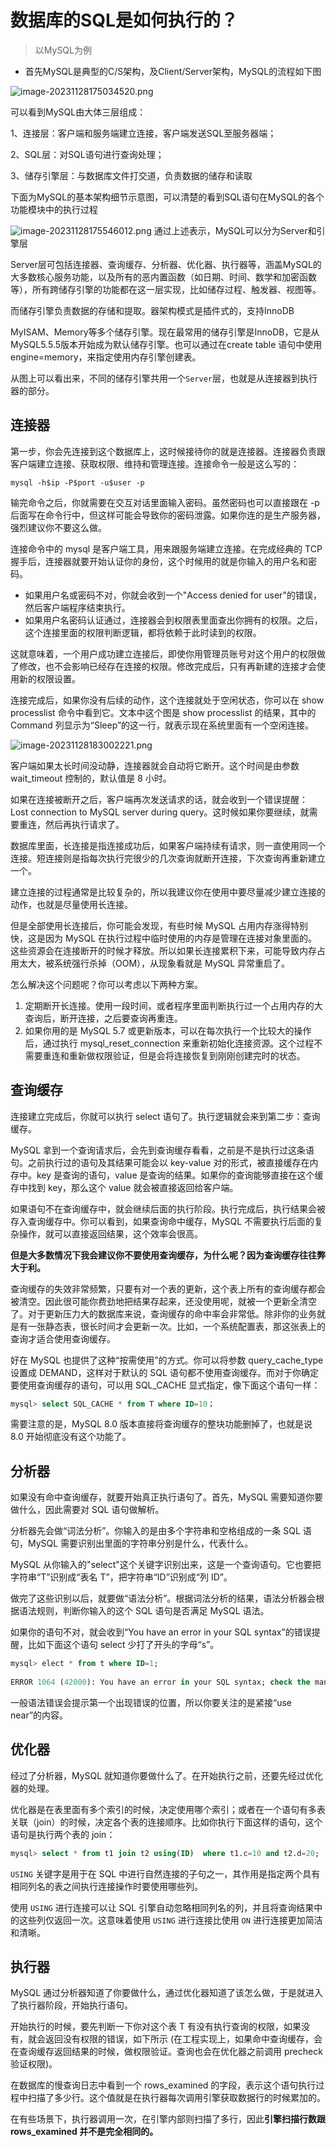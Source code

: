 # 数据库的SQL是如何执行的？

> 以MySQL为例

- 首先MySQL是典型的C/S架构，及Client/Server架构，MySQL的流程如下图

![image-20231128175034520.png](..%2Fimage%2Fmysql%2Fimage-20231128175034520.png)

  可以看到MySQL由大体三层组成：
 
  1、连接层：客户端和服务端建立连接，客户端发送SQL至服务器端；

  2、SQL层：对SQL语句进行查询处理；

  3、储存引擎层：与数据库文件打交道，负责数据的储存和读取 
   

  下面为MySQL的基本架构细节示意图，可以清楚的看到SQL语句在MySQL的各个功能模块中的执行过程

 ![image-20231128175546012.png](..%2Fimage%2Fmysql%2Fimage-20231128175546012.png)
  通过上述表示，MySQL可以分为Server和引擎层

  Server层可包括连接器、查询缓存、分析器、优化器、执行器等，涵盖MySQL的大多数核心服务功能，以及所有的恶内置函数（如日期、时间、数学和加密函数等），所有跨储存引擎的功能都在这一层实现，比如储存过程、触发器、视图等。

  而储存引擎负责数据的存储和提取。器架构模式是插件式的，支持InnoDB

  MyISAM、Memory等多个储存引擎。现在最常用的储存引擎是InnoDB，它是从MySQL5.5.5版本开始成为默认储存引擎。也可以通过在create table 语句中使用engine=memory，来指定使用内存引擎创建表。

  从图上可以看出来，不同的储存引擎共用一个`Server`层，也就是从连接器到执行器的部分。

  ## 连接器

  第一步，你会先连接到这个数据库上，这时候接待你的就是连接器。连接器负责跟客户端建立连接、获取权限、维持和管理连接。连接命令一般是这么写的：

  ```shell
  mysql -h$ip -P$port -u$user -p
  ```

  输完命令之后，你就需要在交互对话里面输入密码。虽然密码也可以直接跟在 -p 后面写在命令行中，但这样可能会导致你的密码泄露。如果你连的是生产服务器，强烈建议你不要这么做。

  

  连接命令中的 mysql 是客户端工具，用来跟服务端建立连接。在完成经典的 TCP 握手后，连接器就要开始认证你的身份，这个时候用的就是你输入的用户名和密码。

  - 如果用户名或密码不对，你就会收到一个"Access denied for user"的错误，然后客户端程序结束执行。
  - 如果用户名密码认证通过，连接器会到权限表里面查出你拥有的权限。之后，这个连接里面的权限判断逻辑，都将依赖于此时读到的权限。


  这就意味着，一个用户成功建立连接后，即使你用管理员账号对这个用户的权限做了修改，也不会影响已经存在连接的权限。修改完成后，只有再新建的连接才会使用新的权限设置。

  

  连接完成后，如果你没有后续的动作，这个连接就处于空闲状态，你可以在 show processlist 命令中看到它。文本中这个图是 show processlist 的结果，其中的 Command 列显示为“Sleep”的这一行，就表示现在系统里面有一个空闲连接。
 
![image-20231128183002221.png](..%2Fimage%2Fmysql%2Fimage-20231128183002221.png)


  客户端如果太长时间没动静，连接器就会自动将它断开。这个时间是由参数 wait_timeout 控制的，默认值是 8 小时。

  如果在连接被断开之后，客户端再次发送请求的话，就会收到一个错误提醒： Lost connection to MySQL server during query。这时候如果你要继续，就需要重连，然后再执行请求了。

  

  数据库里面，长连接是指连接成功后，如果客户端持续有请求，则一直使用同一个连接。短连接则是指每次执行完很少的几次查询就断开连接，下次查询再重新建立一个。

  

  建立连接的过程通常是比较复杂的，所以我建议你在使用中要尽量减少建立连接的动作，也就是尽量使用长连接。

  

  但是全部使用长连接后，你可能会发现，有些时候 MySQL 占用内存涨得特别快，这是因为 MySQL 在执行过程中临时使用的内存是管理在连接对象里面的。这些资源会在连接断开的时候才释放。所以如果长连接累积下来，可能导致内存占用太大，被系统强行杀掉（OOM），从现象看就是 MySQL 异常重启了。

  怎么解决这个问题呢？你可以考虑以下两种方案。

  1. 定期断开长连接。使用一段时间，或者程序里面判断执行过一个占用内存的大查询后，断开连接，之后要查询再重连。
  2. 如果你用的是 MySQL 5.7 或更新版本，可以在每次执行一个比较大的操作后，通过执行 mysql_reset_connection 来重新初始化连接资源。这个过程不需要重连和重新做权限验证，但是会将连接恢复到刚刚创建完时的状态。

  ## 查询缓存

  连接建立完成后，你就可以执行 select 语句了。执行逻辑就会来到第二步：查询缓存。

  

  MySQL 拿到一个查询请求后，会先到查询缓存看看，之前是不是执行过这条语句。之前执行过的语句及其结果可能会以 key-value 对的形式，被直接缓存在内存中。key 是查询的语句，value 是查询的结果。如果你的查询能够直接在这个缓存中找到 key，那么这个 value 就会被直接返回给客户端。

  

  如果语句不在查询缓存中，就会继续后面的执行阶段。执行完成后，执行结果会被存入查询缓存中。你可以看到，如果查询命中缓存，MySQL 不需要执行后面的复杂操作，就可以直接返回结果，这个效率会很高。

  **但是大多数情况下我会建议你不要使用查询缓存，为什么呢？因为查询缓存往往弊大于利。**

  

  查询缓存的失效非常频繁，只要有对一个表的更新，这个表上所有的查询缓存都会被清空。因此很可能你费劲地把结果存起来，还没使用呢，就被一个更新全清空了。对于更新压力大的数据库来说，查询缓存的命中率会非常低。除非你的业务就是有一张静态表，很长时间才会更新一次。比如，一个系统配置表，那这张表上的查询才适合使用查询缓存。

  好在 MySQL 也提供了这种“按需使用”的方式。你可以将参数 query_cache_type 设置成 DEMAND，这样对于默认的 SQL 语句都不使用查询缓存。而对于你确定要使用查询缓存的语句，可以用 SQL_CACHE 显式指定，像下面这个语句一样：

  ```sql
  mysql> select SQL_CACHE * from T where ID=10；
  ```

  需要注意的是，MySQL 8.0 版本直接将查询缓存的整块功能删掉了，也就是说 8.0 开始彻底没有这个功能了。

  

  ## 分析器

  如果没有命中查询缓存，就要开始真正执行语句了。首先，MySQL 需要知道你要做什么，因此需要对 SQL 语句做解析。


  分析器先会做“词法分析”。你输入的是由多个字符串和空格组成的一条 SQL 语句，MySQL 需要识别出里面的字符串分别是什么，代表什么。


  MySQL 从你输入的"select"这个关键字识别出来，这是一个查询语句。它也要把字符串“T”识别成“表名 T”，把字符串“ID”识别成“列 ID”。


  做完了这些识别以后，就要做“语法分析”。根据词法分析的结果，语法分析器会根据语法规则，判断你输入的这个 SQL 语句是否满足 MySQL 语法。

  

  如果你的语句不对，就会收到“You have an error in your SQL syntax”的错误提醒，比如下面这个语句 select 少打了开头的字母“s”。

  ```sql
  mysql> elect * from t where ID=1;
   
  ERROR 1064 (42000): You have an error in your SQL syntax; check the manual that corresponds to your MySQL server version for the right syntax to use near 'elect * from t where ID=1' at line 1
  ```

  一般语法错误会提示第一个出现错误的位置，所以你要关注的是紧接“use near”的内容。

  

  ## 优化器

  经过了分析器，MySQL 就知道你要做什么了。在开始执行之前，还要先经过优化器的处理。


  优化器是在表里面有多个索引的时候，决定使用哪个索引；或者在一个语句有多表关联（join）的时候，决定各个表的连接顺序。比如你执行下面这样的语句，这个语句是执行两个表的 join：

  ```sql
  mysql> select * from t1 join t2 using(ID)  where t1.c=10 and t2.d=20;
  ```

  `USING` 关键字是用于在 SQL 中进行自然连接的子句之一，其作用是指定两个具有相同列名的表之间执行连接操作时要使用哪些列。

  使用 `USING` 进行连接可以让 SQL 引擎自动忽略相同列名的列，并且将查询结果中的这些列仅返回一次。这意味着使用 `USING` 进行连接比使用 `ON` 进行连接更加简洁和清晰。

  ## 执行器

  MySQL 通过分析器知道了你要做什么，通过优化器知道了该怎么做，于是就进入了执行器阶段，开始执行语句。

  开始执行的时候，要先判断一下你对这个表 T 有没有执行查询的权限，如果没有，就会返回没有权限的错误，如下所示 (在工程实现上，如果命中查询缓存，会在查询缓存返回结果的时候，做权限验证。查询也会在优化器之前调用 precheck 验证权限)。

  

  在数据库的慢查询日志中看到一个 rows_examined 的字段，表示这个语句执行过程中扫描了多少行。这个值就是在执行器每次调用引擎获取数据行的时候累加的。

  在有些场景下，执行器调用一次，在引擎内部则扫描了多行，因此**引擎扫描行数跟 rows_examined 并不是完全相同的。**

